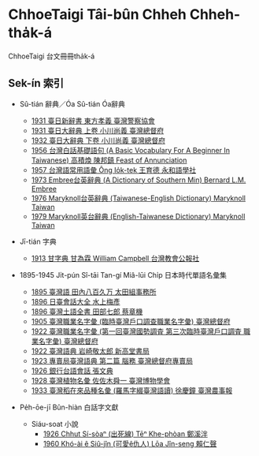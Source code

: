 # ChhoeTaigi Tâi-bûn Chheh Chheh-tha̍k-á
ChhoeTaigi 台文冊冊tha̍k-á

## Sek-ín 索引

- Sû-tián 辭典／Óa Sû-tián Óa辭典
  - [1931 臺日新辭書 東方孝義 臺灣警察協會](https://thak.taigi.info/1931TaijitSinSusu/)
  - [1931 臺日大辭典 上卷 小川尚義 臺灣總督府](https://thak.taigi.info/1931TaijitToaSutian1/)
  - [1932 臺日大辭典 下卷 小川尚義 臺灣總督府](https://thak.taigi.info/1932TaijitToaSutian2/)
  - [1956 台灣白話基礎語句 (A Basic Vocabulary For A Beginner In Taiwanese) 高積煥 陳邦鎮 Feast of Annunciation](https://thak.taigi.info/1956TaioanPehoeKichhooGiku/)
  - [1957 台灣語常用語彙 Ông Io̍k-tek 王育德 永和語學社](https://thak.taigi.info/1957TaioangiSiongiongGilui/)
  - [1973 Embree台英辭典 (A Dictionary of Southern Min) Bernard L.M. Embree](https://thak.taigi.info/1973EmbreeTaiengSutian/)
  - [1976 Maryknoll台英辭典 (Taiwanese-English Dictionary) Maryknoll Taiwan](https://thak.taigi.info/1976MaryknollTaiengSutian/)
  - [1979 Maryknoll英台辭典 (English-Taiwanese Dictionary) Maryknoll Taiwan](https://thak.taigi.info/1979MaryknollEngtaiSutian/)

- Jī-tián 字典
  - [1913 甘字典 甘為霖 William Campbell 台灣教會公報社](https://thak.taigi.info/1913KamJitian/)

- 1895-1945 Ji̍t-pún Sî-tāi Tan-gí Miâ-lūi Chi̍p 日本時代單語名彙集
  - [1895 臺灣語 田內八百久万 太田組事務所](https://thak.taigi.info/1895Taioangi/)
  - [1896 日臺會話大全 水上梅彥](https://thak.taigi.info/1896JittaiHoeoeTaichoan/)
  - [1896 臺灣土語全書 田部七郎 蔡章機](https://thak.taigi.info/1896TaioanThoogiChoansu/)
  - [1905 臺灣職業名字彙 (臨時臺灣戶口調查職業名字彙) 臺灣總督府](http://thak.taigi.info/1905TaioanChitgiapMiaJilui/)
  - [1922 臺灣職業名字彙 (第一回臺灣國勢調査 第三次臨時臺灣戶口調査 職業名字彙) 臺灣總督府](https://thak.taigi.info/1922TaioanChitgiapMiaJilui/)
  - [1922 臺灣語典 岩崎敬太郎 新高堂書局](https://thak.taigi.info/1922TaioangiTian/)
  - [1923 專賣局臺灣語典 第二篇 腦務 臺灣總督府專賣局](https://thak.taigi.info/1923ChoanbekiokTaioangiTianLobu/)
  - [1926 銀行台語會話 張文典](https://thak.taigi.info/1926GinhangTaigiHoeoe/)
  - [1928 臺灣植物名彙 佐佐木舜一 臺灣博物學會](https://thak.taigi.info/1928TaioanSitbutMialui/)
  - [1933 臺灣稻在來品種名彙 (羅馬字綴臺灣語讀) 徐慶鐘 臺灣農事報](https://thak.taigi.info/1933TaioanTiuChailaiPhinchengMialui/)
  
- Pe̍h-ōe-jī Bûn-hiàn 白話字文獻
  - Siáu-soat 小說
    - [1926 Chhut Sí-sòaⁿ (出死線) Tēⁿ Khe-phòan 鄭溪泮](https://thak.taigi.info/1926ChhutSisoann/)
    - [1960 Khó-ài ê Siû-jîn (可愛ê仇人) Lōa Jîn-seng 賴仁聲](https://thak.taigi.info/1960KhoaiESiujin/)
